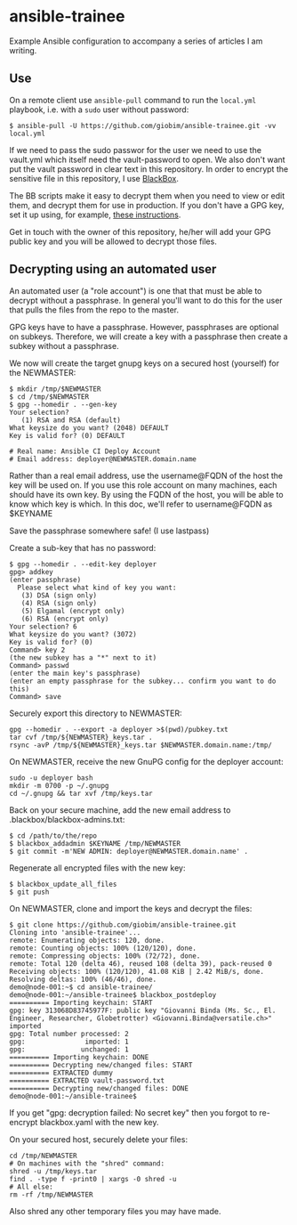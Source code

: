 # ansible-trainee

Example Ansible configuration to accompany a series of articles I am writing.

## Use
On a remote client use `ansible-pull` command to run the `local.yml` playbook, i.e. with a `sudo` user without password:

```shell
$ ansible-pull -U https://github.com/giobim/ansible-trainee.git -vv local.yml
```

If we need to pass the sudo passwor for the user we need to use the vault.yml which itself need the vault-password to open.
We also don't want put the vault password in clear text in this repository. In order to encrypt the sensitive file in this repository,
I use [BlackBox](https://github.com/StackExchange/blackbox). 

The BB scripts make it easy to decrypt them when you need to view or edit 
them, and decrypt them for use in production.
If you don't have a GPG key, set it up using, for example, [these instructions](https://help.github.com/articles/generating-a-new-gpg-key/).

Get in touch with the owner of this repository, he/her will  add your GPG public key and you will be allowed to decrypt those files.

## Decrypting using an automated user

An automated user (a "role account") is one that that must be able to decrypt without a passphrase. In general you'll want to do this for the user that pulls the files from the repo to the master. 

GPG keys have to have a passphrase. However, passphrases are optional on subkeys. Therefore, we will create a key with a passphrase then create a subkey without a passphrase.

We now will create the target gnupg keys on a secured host (yourself) for the NEWMASTER:

```shell
$ mkdir /tmp/$NEWMASTER
$ cd /tmp/$NEWMASTER
$ gpg --homedir . --gen-key
Your selection?
   (1) RSA and RSA (default)
What keysize do you want? (2048) DEFAULT
Key is valid for? (0) DEFAULT

# Real name: Ansible CI Deploy Account
# Email address: deployer@NEWMASTER.domain.name
```

Rather than a real email address, use the username@FQDN of the host the key will be used on. If you use this role account on many machines, each should have its own key. By using the FQDN of the host, you will be able to know which key is which. In this doc, we'll refer to username@FQDN as $KEYNAME

Save the passphrase somewhere safe! (I use lastpass)

Create a sub-key that has no password:

```shell
$ gpg --homedir . --edit-key deployer
gpg> addkey
(enter passphrase)
  Please select what kind of key you want:
   (3) DSA (sign only)
   (4) RSA (sign only)
   (5) Elgamal (encrypt only)
   (6) RSA (encrypt only)
Your selection? 6
What keysize do you want? (3072)
Key is valid for? (0)
Command> key 2
(the new subkey has a "*" next to it)
Command> passwd
(enter the main key's passphrase)
(enter an empty passphrase for the subkey... confirm you want to do this)
Command> save
```

Securely export this directory to NEWMASTER:

```shell
gpg --homedir . --export -a deployer >$(pwd)/pubkey.txt
tar cvf /tmp/${NEWMASTER}_keys.tar .
rsync -avP /tmp/${NEWMASTER}_keys.tar $NEWMASTER.domain.name:/tmp/
```

On NEWMASTER, receive the new GnuPG config for the deployer account:

```shell
sudo -u deployer bash
mkdir -m 0700 -p ~/.gnupg
cd ~/.gnupg && tar xvf /tmp/keys.tar
```

Back on your secure machine, add the new email address to .blackbox/blackbox-admins.txt:

```shell
$ cd /path/to/the/repo
$ blackbox_addadmin $KEYNAME /tmp/NEWMASTER
$ git commit -m'NEW ADMIN: deployer@NEWMASTER.domain.name' .
```

Regenerate all encrypted files with the new key:

```shell
$ blackbox_update_all_files
$ git push
```

On NEWMASTER, clone and import the keys and decrypt the files:

```shell
$ git clone https://github.com/giobim/ansible-trainee.git
Cloning into 'ansible-trainee'...
remote: Enumerating objects: 120, done.
remote: Counting objects: 100% (120/120), done.
remote: Compressing objects: 100% (72/72), done.
remote: Total 120 (delta 46), reused 108 (delta 39), pack-reused 0
Receiving objects: 100% (120/120), 41.08 KiB | 2.42 MiB/s, done.
Resolving deltas: 100% (46/46), done.
demo@node-001:~$ cd ansible-trainee/
demo@node-001:~/ansible-trainee$ blackbox_postdeploy
========== Importing keychain: START
gpg: key 313068D83745977F: public key "Giovanni Binda (Ms. Sc., El. Engineer, Researcher, Globetrotter) <Giovanni.Binda@versatile.ch>" imported
gpg: Total number processed: 2
gpg:               imported: 1
gpg:              unchanged: 1
========== Importing keychain: DONE
========== Decrypting new/changed files: START
========== EXTRACTED dummy
========== EXTRACTED vault-password.txt
========== Decrypting new/changed files: DONE
demo@node-001:~/ansible-trainee$ 
```

If you get "gpg: decryption failed: No secret key" then you forgot to re-encrypt blackbox.yaml with the new key.

On your secured host, securely delete your files:

```shell
cd /tmp/NEWMASTER
# On machines with the "shred" command:
shred -u /tmp/keys.tar
find . -type f -print0 | xargs -0 shred -u
# All else:
rm -rf /tmp/NEWMASTER
```

Also shred any other temporary files you may have made.


